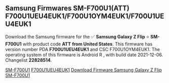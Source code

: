 <h2>Samsung Firmwares SM-F700U1(ATT) F700U1UEU4EUK1/F700U1OYM4EUK1/F700U1UEU4EUK1</h2>
Download the Samsung firmware for the ✅ <strong>Samsung Galaxy Z Flip </strong> ⭐ <strong>SM-F700U1</strong> with product code <strong>ATT</strong> <strong> from United States</strong>. This firmware has version number PDA <strong>F700U1UEU4EUK1</strong> and CSC F700U1OYM4EUK1. The operating system of this firmware is Android R , with build date 2021-12-06. Changelist <strong>22828514</strong>.


[SM-F700U1](https://samfirm.shop/samsung/model/SM-F700U1)
[F700U1UEU4EUK1](https://samfirm.shop/samsung/pda/F700U1UEU4EUK1)
[Download Firmware Samsung Galaxy Z Flip SM-F700U1](https://samfirm.shop/samsung/firmware/480418)
